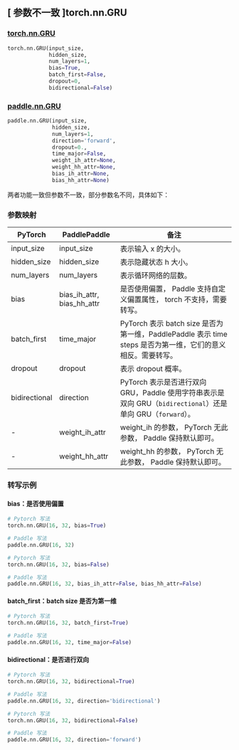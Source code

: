 ## [ 参数不一致 ]torch.nn.GRU
### [torch.nn.GRU](https://pytorch.org/docs/stable/generated/torch.nn.GRU.html?highlight=torch%20nn%20gru#torch.nn.GRU)
```python
torch.nn.GRU(input_size,
             hidden_size,
             num_layers=1,
             bias=True,
             batch_first=False,
             dropout=0,
             bidirectional=False)
```

### [paddle.nn.GRU](https://www.paddlepaddle.org.cn/documentation/docs/zh/develop/api/paddle/nn/GRU_cn.html#gru)
```python
paddle.nn.GRU(input_size,
              hidden_size,
              num_layers=1,
              direction='forward',
              dropout=0.,
              time_major=False,
              weight_ih_attr=None,
              weight_hh_attr=None,
              bias_ih_attr=None,
              bias_hh_attr=None)
```

两者功能一致但参数不一致，部分参数名不同，具体如下：
### 参数映射
| PyTorch       | PaddlePaddle | 备注                                                   |
| ------------- | ------------ | ------------------------------------------------------ |
| input_size          | input_size            | 表示输入 x 的大小。  |
| hidden_size          | hidden_size            | 表示隐藏状态 h 大小。  |
| num_layers          | num_layers            | 表示循环网络的层数。  |
| bias          | bias_ih_attr, bias_hh_attr  | 是否使用偏置， Paddle 支持自定义偏置属性， torch 不支持，需要转写。  |
| batch_first   | time_major   | PyTorch 表示 batch size 是否为第一维，PaddlePaddle 表示 time steps 是否为第一维，它们的意义相反。需要转写。  |
| dropout   | dropout   | 表示 dropout 概率。  |
| bidirectional | direction    | PyTorch 表示是否进行双向 GRU，Paddle 使用字符串表示是双向 GRU（`bidirectional`）还是单向 GRU（`forward`）。 |
| -             |weight_ih_attr| weight_ih 的参数， PyTorch 无此参数， Paddle 保持默认即可。  |
| -             |weight_hh_attr| weight_hh 的参数，  PyTorch 无此参数， Paddle 保持默认即可。  |


### 转写示例
#### bias：是否使用偏置
```python
# Pytorch 写法
torch.nn.GRU(16, 32, bias=True)

# Paddle 写法
paddle.nn.GRU(16, 32)
```
```python
# Pytorch 写法
torch.nn.GRU(16, 32, bias=False)

# Paddle 写法
paddle.nn.GRU(16, 32, bias_ih_attr=False, bias_hh_attr=False)
```

#### batch_first：batch size 是否为第一维
```python
# Pytorch 写法
torch.nn.GRU(16, 32, batch_first=True)

# Paddle 写法
paddle.nn.GRU(16, 32, time_major=False)
```

#### bidirectional：是否进行双向
```python
# Pytorch 写法
torch.nn.GRU(16, 32, bidirectional=True)

# Paddle 写法
paddle.nn.GRU(16, 32, direction='bidirectional')
```
```python
# Pytorch 写法
torch.nn.GRU(16, 32, bidirectional=False)

# Paddle 写法
paddle.nn.GRU(16, 32, direction='forward')
```
